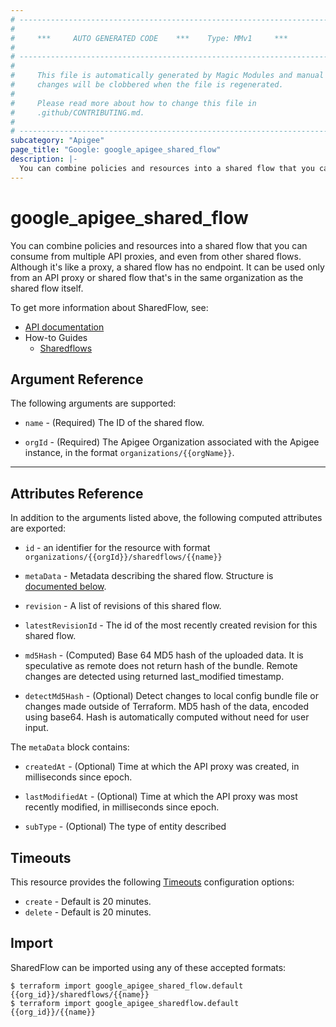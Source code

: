 ```yaml
---
# ----------------------------------------------------------------------------
#
#     ***     AUTO GENERATED CODE    ***    Type: MMv1     ***
#
# ----------------------------------------------------------------------------
#
#     This file is automatically generated by Magic Modules and manual
#     changes will be clobbered when the file is regenerated.
#
#     Please read more about how to change this file in
#     .github/CONTRIBUTING.md.
#
# ----------------------------------------------------------------------------
subcategory: "Apigee"
page_title: "Google: google_apigee_shared_flow"
description: |-
  You can combine policies and resources into a shared flow that you can consume from multiple API proxies, and even from other shared flows.
---
```


# google\_apigee\_shared\_flow

You can combine policies and resources into a shared flow that you can consume from multiple API proxies, and even from other shared flows. Although it's like a proxy, a shared flow has no endpoint. It can be used only from an API proxy or shared flow that's in the same organization as the shared flow itself.

To get more information about SharedFlow, see:

* [API documentation](https://cloud.google.com/apigee/docs/reference/apis/apigee/rest/v1/organizations.sharedflows)
* How-to Guides
  * [Sharedflows](https://cloud.google.com/apigee/docs/resources)

## Argument Reference

The following arguments are supported:

*   `name` -
    (Required)
    The ID of the shared flow.

*   `orgId` -
    (Required)
    The Apigee Organization associated with the Apigee instance,
    in the format `organizations/{{orgName}}`.

***

## Attributes Reference

In addition to the arguments listed above, the following computed attributes are exported:

*   `id` - an identifier for the resource with format `organizations/{{orgId}}/sharedflows/{{name}}`

*   `metaData` -
    Metadata describing the shared flow.
    Structure is [documented below](#nested_meta_data).

*   `revision` -
    A list of revisions of this shared flow.

*   `latestRevisionId` -
    The id of the most recently created revision for this shared flow.

*   `md5Hash` -
    (Computed) Base 64 MD5 hash of the uploaded data. It is speculative as remote does not return hash of the bundle. Remote changes are detected using returned last\_modified timestamp.

*   `detectMd5Hash` -
    (Optional) Detect changes to local config bundle file or changes made outside of Terraform. MD5 hash of the data, encoded using base64. Hash is automatically computed without need for user input.

<a name="nested_meta_data"></a>The `metaData` block contains:

*   `createdAt` -
    (Optional)
    Time at which the API proxy was created, in milliseconds since epoch.

*   `lastModifiedAt` -
    (Optional)
    Time at which the API proxy was most recently modified, in milliseconds since epoch.

*   `subType` -
    (Optional)
    The type of entity described

## Timeouts

This resource provides the following
[Timeouts](/docs/configuration/resources.html#timeouts) configuration options:

* `create` - Default is 20 minutes.
* `delete` - Default is 20 minutes.

## Import

SharedFlow can be imported using any of these accepted formats:

```console
$ terraform import google_apigee_shared_flow.default {{org_id}}/sharedflows/{{name}}
$ terraform import google_apigee_sharedflow.default {{org_id}}/{{name}}
```
